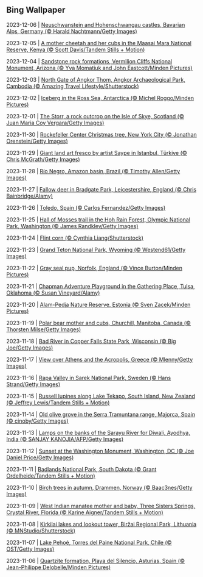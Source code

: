 ## Bing Wallpaper
2023-12-06 | [Neuschwanstein and Hohenschwangau castles, Bavarian Alps, Germany (© Harald Nachtmann/Getty Images)](./wallpaper/2023-12-06.jpg) 

2023-12-05 | [A mother cheetah and her cubs in the Maasai Mara National Reserve, Kenya (© Scott Davis/Tandem Stills + Motion)](./wallpaper/2023-12-05.jpg) 

2023-12-04 | [Sandstone rock formations, Vermilion Cliffs National Monument, Arizona (© Yva Momatiuk and John Eastcott/Minden Pictures)](./wallpaper/2023-12-04.jpg) 

2023-12-03 | [North Gate of Angkor Thom, Angkor Archaeological Park, Cambodia (© Amazing Travel Lifestyle/Shutterstock)](./wallpaper/2023-12-03.jpg) 

2023-12-02 | [Iceberg in the Ross Sea, Antarctica (© Michel Roggo/Minden Pictures)](./wallpaper/2023-12-02.jpg) 

2023-12-01 | [The Storr, a rock outcrop on the Isle of Skye, Scotland (© Juan Maria Coy Vergara/Getty Images)](./wallpaper/2023-12-01.jpg) 

2023-11-30 | [Rockefeller Center Christmas tree, New York City (© Jonathan Orenstein/Getty Images)](./wallpaper/2023-11-30.jpg) 

2023-11-29 | [Giant land art fresco by artist Saype in Istanbul, Türkiye (© Chris McGrath/Getty Images)](./wallpaper/2023-11-29.jpg) 

2023-11-28 | [Río Negro, Amazon basin, Brazil (© Timothy Allen/Getty Images)](./wallpaper/2023-11-28.jpg) 

2023-11-27 | [Fallow deer in Bradgate Park, Leicestershire, England (© Chris Bainbridge/Alamy)](./wallpaper/2023-11-27.jpg) 

2023-11-26 | [Toledo, Spain (© Carlos Fernandez/Getty Images)](./wallpaper/2023-11-26.jpg) 

2023-11-25 | [Hall of Mosses trail in the Hoh Rain Forest, Olympic National Park, Washington (© James Randklev/Getty Images)](./wallpaper/2023-11-25.jpg) 

2023-11-24 | [Flint corn (© Cynthia Liang/Shutterstock)](./wallpaper/2023-11-24.jpg) 

2023-11-23 | [Grand Teton National Park, Wyoming (© Westend61/Getty Images)](./wallpaper/2023-11-23.jpg) 

2023-11-22 | [Gray seal pup, Norfolk, England (© Vince Burton/Minden Pictures)](./wallpaper/2023-11-22.jpg) 

2023-11-21 | [Chapman Adventure Playground in the Gathering Place, Tulsa, Oklahoma (© Susan Vineyard/Alamy)](./wallpaper/2023-11-21.jpg) 

2023-11-20 | [Alam-Pedja Nature Reserve, Estonia (© Sven Zacek/Minden Pictures)](./wallpaper/2023-11-20.jpg) 

2023-11-19 | [Polar bear mother and cubs, Churchill, Manitoba, Canada (© Thorsten Milse/Getty Images)](./wallpaper/2023-11-19.jpg) 

2023-11-18 | [Bad River in Copper Falls State Park, Wisconsin (© Big Joe/Getty Images)](./wallpaper/2023-11-18.jpg) 

2023-11-17 | [View over Athens and the Acropolis, Greece (© Mlenny/Getty Images)](./wallpaper/2023-11-17.jpg) 

2023-11-16 | [Rapa Valley in Sarek National Park, Sweden (© Hans Strand/Getty Images)](./wallpaper/2023-11-16.jpg) 

2023-11-15 | [Russell lupines along Lake Tekapo, South Island, New Zealand (© Jeffrey Lewis/Tandem Stills + Motion)](./wallpaper/2023-11-15.jpg) 

2023-11-14 | [Old olive grove in the Serra Tramuntana range, Majorca, Spain (© cinoby/Getty Images)](./wallpaper/2023-11-14.jpg) 

2023-11-13 | [Lamps on the banks of the Sarayu River for Diwali, Ayodhya, India (© SANJAY KANOJIA/AFP/Getty Images)](./wallpaper/2023-11-13.jpg) 

2023-11-12 | [Sunset at the Washington Monument, Washington, DC (© Joe Daniel Price/Getty Images)](./wallpaper/2023-11-12.jpg) 

2023-11-11 | [Badlands National Park, South Dakota (© Grant Ordelheide/Tandem Stills + Motion)](./wallpaper/2023-11-11.jpg) 

2023-11-10 | [Birch trees in autumn, Drammen, Norway (© Baac3nes/Getty Images)](./wallpaper/2023-11-10.jpg) 

2023-11-09 | [West Indian manatee mother and baby, Three Sisters Springs, Crystal River, Florida (© Karine Aigner/Tandem Stills + Motion)](./wallpaper/2023-11-09.jpg) 

2023-11-08 | [Kirkilai lakes and lookout tower, Biržai Regional Park, Lithuania (© MNStudio/Shutterstock)](./wallpaper/2023-11-08.jpg) 

2023-11-07 | [Lake Pehoé, Torres del Paine National Park, Chile (© OST/Getty Images)](./wallpaper/2023-11-07.jpg) 

2023-11-06 | [Quartzite formation, Playa del Silencio, Asturias, Spain (© Jean-Philippe Delobelle/Minden Pictures)](./wallpaper/2023-11-06.jpg) 

